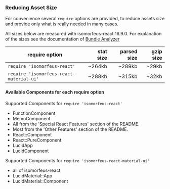 ### Reducing Asset Size
For convenience several `require` options are provided, to reduce assets size and provide only
what is really needed in many cases.

All sizes below are measured with isomorfeus-react 16.9.0.
For explanation of the sizes see the documentation of [Bundle Analyzer](https://github.com/webpack-contrib/webpack-bundle-analyzer)

require option | stat size | parsed size | gzip size
---------------|----------:|------------:|----------:|
`require 'isomorfeus-react'` | ~264kb | ~289kb | ~29kb
`require 'isomorfeus-react-material-ui'` | ~288kb | ~315kb | ~32kb

#### Available Components for each require option
Supported Components for `require 'isomorfeus-react'`
- FunctionComponent
- MemoComponent
- All from the 'Special React Features' section of the README.
- Most from the 'Other Features' section of the README.
- React::Component
- React::PureComponent
- LucidApp
- LucidComponent

Supported Components for `require 'isomorfeus-react-material-ui'`
- all of isomorfeus-react
- LucidMaterial::App
- LucidMaterial::Component
